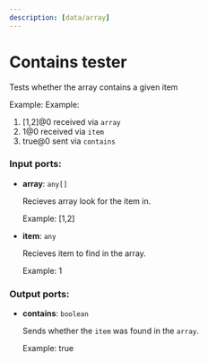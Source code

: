 ```yaml
---
description: [data/array]
---
```


# Contains tester

Tests whether the array contains a given item

Example:
Example:
1. [1,2]@0 received via `array` 
2. 1@0 received via `item` 
3. true@0 sent via `contains`

### Input ports:

* __array__: `any[]`

    Recieves array look for the item in.
    
    Example:
    [1,2]


* __item__: `any`

    Recieves item to find in the array.
    
    Example:
     1

### Output ports:

* __contains__: `boolean`

    Sends whether the `item` was found in the `array`.
    
    Example:
    true

